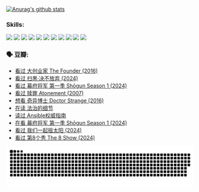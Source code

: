 
[![Anurag's github stats](https://github-readme-stats.vercel.app/api?username=w940853815)](https://github.com/anuraghazra/github-readme-stats)

### Skills:

<code><img height="32" src="https://cdn.jsdelivr.net/npm/simple-icons@v5/icons/python.svg"></code>
<code><img height="32" src="https://cdn.jsdelivr.net/npm/simple-icons@v5/icons/javascript.svg"></code>
<code><img height="32" src="https://cdn.jsdelivr.net/npm/simple-icons@v5/icons/django.svg"></code>
<code><img height="32" src="https://cdn.jsdelivr.net/npm/simple-icons@v5/icons/flask.svg"></code>
<code><img height="32" src="https://cdn.jsdelivr.net/npm/simple-icons@v5/icons/vuetify.svg"></code>
<code><img height="32" src="https://cdn.jsdelivr.net/npm/simple-icons@v5/icons/git.svg"></code>
<code><img height="32" src="https://cdn.jsdelivr.net/npm/simple-icons@v5/icons/docker.svg"></code>
<code><img height="32" src="https://cdn.jsdelivr.net/npm/simple-icons@v5/icons/postgresql.svg"></code>
<code><img height="32" src="https://cdn.jsdelivr.net/npm/simple-icons@v5/icons/elasticsearch.svg"></code>
<code><img height="32" src="https://cdn.jsdelivr.net/npm/simple-icons@v5/icons/macos.svg"></code>
<code><img height="32" src="https://cdn.jsdelivr.net/npm/simple-icons@v5/icons/linux.svg"></code>

### 🗣 豆瓣:

<!-- DOUBAN-ACTIVITIES:START -->
- [看过 大创业家 The Founder‎ (2016)](https://www.douban.com/people/136069238/status/4649667693/?_i=20592388)
- [看过 扫黑·决不放弃‎ (2024)](https://www.douban.com/people/136069238/status/4648051460/?_i=20592388)
- [看过 幕府将军 第一季 Shōgun Season 1‎ (2024)](https://www.douban.com/people/136069238/status/4642727883/?_i=20592388)
- [看过 赎罪 Atonement‎ (2007)](https://www.douban.com/people/136069238/status/4640061894/?_i=20592388)
- [想看 奇异博士 Doctor Strange‎ (2016)](https://www.douban.com/people/136069238/status/4640051761/?_i=20592388)
- [在读 法治的细节](https://www.douban.com/people/136069238/status/4633090780/?_i=20592388)
- [读过 Ansible权威指南](https://www.douban.com/people/136069238/status/4633090154/?_i=20592388)
- [在看 幕府将军 第一季 Shōgun Season 1‎ (2024)](https://www.douban.com/people/136069238/status/4628143207/?_i=20592388)
- [看过 我们一起摇太阳‎ (2024)](https://www.douban.com/people/136069238/status/4627425663/?_i=20592388)
- [看过 第8个秀 The 8 Show‎ (2024)](https://www.douban.com/people/136069238/status/4622960077/?_i=20592388)
<!-- DOUBAN-ACTIVITIES:END -->


![Snake animation](https://raw.githubusercontent.com/w940853815/w940853815/output/github-contribution-grid-snake.svg)

<!--
**w940853815/w940853815** is a ✨ _special_ ✨ repository because its `README.md` (this file) appears on your GitHub profile.

Here are some ideas to get you started:

- 🔭 I’m currently working on ...
- 🌱 I’m currently learning ...
- 👯 I’m looking to collaborate on ...
- 🤔 I’m looking for help with ...
- 💬 Ask me about ...
- 📫 How to reach me: ...
- 😄 Pronouns: ...
- ⚡ Fun fact: ...
-->
